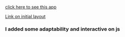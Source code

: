 <a href='https://supabase-copy-nhvotuu8w-7on999.vercel.app/' target="_blank" rel="noopener noreferrer nofollow"> click here to see this app </a>

<a href='https://www.figma.com/file/jKlReiqjiFJJGnwk8QnQpu/Supabase?type=design&node-id=1-2&t=lNWUHA4zP9fEzEML-0' 
  target='_blank' rel="noopener noreferrer nofollow"> Link on initial layout </a>

<h3> I added some adaptability and interactive on js  </h3>